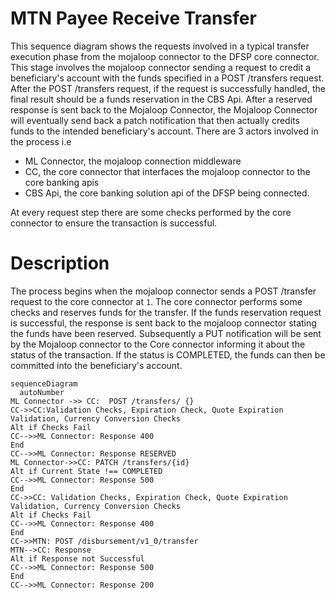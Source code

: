 # MTN Payee Receive Transfer
This sequence diagram shows the requests involved in a typical transfer execution phase from the mojaloop connector to the DFSP core connector. This stage involves the mojaloop connector sending a request to credit a beneficiary's account with the funds specified in a POST /transfers request. After the POST /transfers request, if the request is successfully handled, the final result should be a funds reservation in the CBS Api. After a reserved response is sent back to the Mojaloop Connector, the Mojaloop Connector will eventually send back a patch notification that then actually credits funds to the intended beneficiary's account. There are 3 actors involved in the process i.e
- ML Connector, the mojaloop connection middleware
- CC, the core connector that interfaces the mojaloop connector to the core banking apis
- CBS Api, the core banking solution api of the DFSP being connected.

At every request step there are some checks performed by the core connector to ensure the transaction is successful.


# Description
The process begins when the mojaloop connector sends a POST /transfer request to the core connector at `1`. The core connector performs some checks and reserves funds for the transfer. If the funds reservation request is successful, the response is sent back to the mojaloop connector stating the funds have been reserved. Subsequently a PUT notification will be sent by the Mojaloop connector to the Core connector informing it about the status of the transaction. If the status is COMPLETED, the funds can then be committed into the beneficiary's account.

```mermaid
sequenceDiagram
  autoNumber
ML Connector ->> CC:  POST /transfers/ {}
CC->>CC:Validation Checks, Expiration Check, Quote Expiration Validation, Currency Conversion Checks
Alt if Checks Fail
CC-->>ML Connector: Response 400
End
CC-->>ML Connector: Response RESERVED
ML Connector->>CC: PATCH /transfers/{id}
Alt if Current State !== COMPLETED
CC-->>ML Connector: Response 500
End
CC->>CC: Validation Checks, Expiration Check, Quote Expiration Validation, Currency Conversion Checks
Alt if Checks Fail
CC-->>ML Connector: Response 400
End
CC->>MTN: POST /disbursement/v1_0/transfer
MTN-->CC: Response
Alt if Response not Successful
CC-->>ML Connector: Response 500
End
CC-->>ML Connector: Response 200

```
